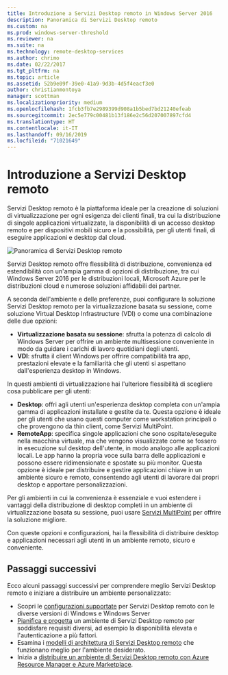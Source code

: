 ```yaml
---
title: Introduzione a Servizi Desktop remoto in Windows Server 2016
description: Panoramica di Servizi Desktop remoto
ms.custom: na
ms.prod: windows-server-threshold
ms.reviewer: na
ms.suite: na
ms.technology: remote-desktop-services
ms.author: chrimo
ms.date: 02/22/2017
ms.tgt_pltfrm: na
ms.topic: article
ms.assetid: 52b9e09f-39e0-41a9-9d3b-4d5f4eacf3e0
author: christianmontoya
manager: scottman
ms.localizationpriority: medium
ms.openlocfilehash: 1fcb3fb7e2989399d908a1b5bed7bd21240efeab
ms.sourcegitcommit: 2ec5e779c00481b13f186e2c56d207007897cfd4
ms.translationtype: HT
ms.contentlocale: it-IT
ms.lasthandoff: 09/16/2019
ms.locfileid: "71021649"
---
```

# <a name="welcome-to-remote-desktop-services"></a>Introduzione a Servizi Desktop remoto 

Servizi Desktop remoto è la piattaforma ideale per la creazione di soluzioni di virtualizzazione per ogni esigenza dei clienti finali, tra cui la distribuzione di singole applicazioni virtualizzate, la disponibilità di un accesso desktop remoto e per dispositivi mobili sicuro e la possibilità, per gli utenti finali, di eseguire applicazioni e desktop dal cloud.

![Panoramica di Servizi Desktop remoto](./media/rds-overview.png)

Servizi Desktop remoto offre flessibilità di distribuzione, convenienza ed estendibilità con un'ampia gamma di opzioni di distribuzione, tra cui Windows Server 2016 per le distribuzioni locali, Microsoft Azure per le distribuzioni cloud e numerose soluzioni affidabili dei partner.

A seconda dell'ambiente e delle preferenze, puoi configurare la soluzione Servizi Desktop remoto per la virtualizzazione basata su sessione, come soluzione Virtual Desktop Infrastructure (VDI) o come una combinazione delle due opzioni:

- **Virtualizzazione basata su sessione**: sfrutta la potenza di calcolo di Windows Server per offrire un ambiente multisessione conveniente in modo da guidare i carichi di lavoro quotidiani degli utenti.
- **VDI**: sfrutta il client Windows per offrire compatibilità tra app, prestazioni elevate e la familiarità che gli utenti si aspettano dall'esperienza desktop in Windows.

In questi ambienti di virtualizzazione hai l'ulteriore flessibilità di scegliere cosa pubblicare per gli utenti:

- **Desktop**: offri agli utenti un'esperienza desktop completa con un'ampia gamma di applicazioni installate e gestite da te. Questa opzione è ideale per gli utenti che usano questi computer come workstation principali o che provengono da thin client, come Servizi MultiPoint.
- **RemoteApp**: specifica singole applicazioni che sono ospitate/eseguite nella macchina virtuale, ma che vengono visualizzate come se fossero in esecuzione sul desktop dell'utente, in modo analogo alle applicazioni locali. Le app hanno la propria voce sulla barra delle applicazioni e possono essere ridimensionate e spostate su più monitor. Questa opzione è ideale per distribuire e gestire applicazioni chiave in un ambiente sicuro e remoto, consentendo agli utenti di lavorare dai propri desktop e apportare personalizzazioni.

Per gli ambienti in cui la convenienza è essenziale e vuoi estendere i vantaggi della distribuzione di desktop completi in un ambiente di virtualizzazione basata su sessione, puoi usare [Servizi MultiPoint](../multipoint-services/multipoint-services.md) per offrire la soluzione migliore. 

Con queste opzioni e configurazioni, hai la flessibilità di distribuire desktop e applicazioni necessari agli utenti in un ambiente remoto, sicuro e conveniente.

## <a name="next-steps"></a>Passaggi successivi

Ecco alcuni passaggi successivi per comprendere meglio Servizi Desktop remoto e iniziare a distribuire un ambiente personalizzato:
-   Scopri le [configurazioni supportate](rds-supported-config.md) per Servizi Desktop remoto con le diverse versioni di Windows e Windows Server
-   [Pianifica e progetta](rds-plan-and-design.md) un ambiente di Servizi Desktop remoto per soddisfare requisiti diversi, ad esempio la disponibilità elevata e l'autenticazione a più fattori.
-   Esamina i [modelli di architettura di Servizi Desktop remoto](desktop-hosting-logical-architecture.md) che funzionano meglio per l'ambiente desiderato.
-   Inizia a [distribuire un ambiente di Servizi Desktop remoto con Azure Resource Manager e Azure Marketplace](rds-in-azure.md).
